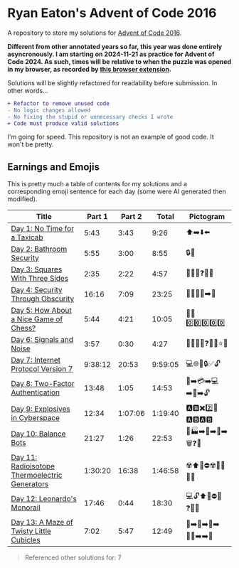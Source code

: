 # Ryan Eaton's Advent of Code 2016

A repository to store my solutions for [Advent of Code 2016](https://adventofcode.com/2016).

**Different from other annotated years so far, this year was done entirely asyncronously. I am starting on 2024-11-21 as practice for Advent of Code 2024. As such, times will be relative to when the puzzle was opened in my browser, as recorded by [this browser extension](https://chromewebstore.google.com/detail/advent-of-code-part-2-tim/fhmjpoppaplfhgnknpbaaklgdnnimfbn?pli=1).**

Solutions will be slightly refactored for readability before submission. In other words...

```diff
+ Refactor to remove unused code
- No logic changes allowed
- No fixing the stupid or unnecessary checks I wrote
+ Code must produce valid solutions
```

I'm going for speed. This repository is not an example of good code. It won't be pretty.

## Earnings and Emojis

This is pretty much a table of contents for my solutions and a corresponding emoji sentence for each day (some were AI generated then modified).

| Title                                                         | Part 1  | Part 2  | Total   | Pictogram        |
|---------------------------------------------------------------|---------|---------|---------|------------------|
| [Day 1: No Time for a Taxicab](notes/1.md)                    | 5:43    | 3:43    | 9:26    | ⬆️➡️⬇️⬅️             |
| [Day 2: Bathroom Security](notes/2.md)                        | 5:55    | 3:00    | 8:55    | 🔒🚽             |
| [Day 3: Squares With Three Sides](notes/3.md)                 | 2:35    | 2:22    | 4:57    | 📏📏📏❓🟰📐      |
| [Day 4: Security Through Obscurity](notes/4.md)               | 16:16   | 7:09    | 23:25   | 🚪🔑🧮🔤➡️🎁      |
| [Day 5: How About a Nice Game of Chess?](notes/5.md)          | 5:44    | 4:21    | 10:05   | 🤬🟰0️⃣0️⃣0️⃣0️⃣0️⃣        |
| [Day 6: Signals and Noise](notes/6.md)                        | 3:57    | 0:30    | 4:27    | 🎅📡📶❌❓🔤✅⭐🎄   |
| [Day 7: Internet Protocol Version 7](notes/7.md)              | 9:38:12 | 20:53   | 9:59:05 | 💻🌐🔢🔒✅🔓      |
| [Day 8: Two-Factor Authentication](notes/8.md)                | 13:48   | 1:05    | 14:53   | 🚪➡️💳➡️💻➡️🔢➡️🔓   |
| [Day 9: Explosives in Cyberspace](notes/9.md)                 | 12:34   | 1:07:06 | 1:19:40 | 🅰️🅱️✖️2️⃣🟰🅰️🅱️🅰️🅱️ |
| [Day 10: Balance Bots](notes/10.md)                           | 21:27   | 1:26    | 22:53   | 🤖🏭➡️🔢➡️🤖➡️🗑️❓🤖 |
| [Day 11: Radioisotope Thermoelectric Generators](notes/11.md) | 1:30:20 | 16:38   | 1:46:58 | ☢️⬆️🏢⛔☢️🤖🔌🚫🤯   |
| [Day 12: Leonardo's Monorail](notes/12.md)                    | 17:46   | 0:44    | 18:30   | 💻🔓⬆️🚂⛔🔑❓🔢✅   |
| [Day 13: A Maze of Twisty Little Cubicles](notes/13.md)       | 7:02    | 5:47    | 12:49   | 🏢➡️🔢➡️🧱➡️🧑‍💼➡️➡️🎯 |

> Referenced other solutions for: 7
